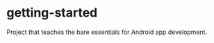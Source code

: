 getting-started
===============

Project that teaches the bare essentials for Android app development.
